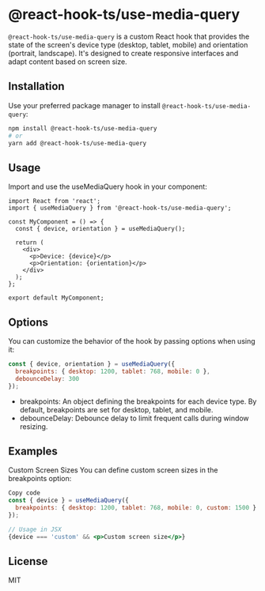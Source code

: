 # @react-hook-ts/use-media-query

`@react-hook-ts/use-media-query` is a custom React hook that provides the state of the screen's device type (desktop, tablet, mobile) and orientation (portrait, landscape). It's designed to create responsive interfaces and adapt content based on screen size.

## Installation

Use your preferred package manager to install `@react-hook-ts/use-media-query`:

```bash
npm install @react-hook-ts/use-media-query
# or
yarn add @react-hook-ts/use-media-query
```

## Usage

Import and use the useMediaQuery hook in your component:

```JSX
import React from 'react';
import { useMediaQuery } from '@react-hook-ts/use-media-query';

const MyComponent = () => {
  const { device, orientation } = useMediaQuery();

  return (
    <div>
      <p>Device: {device}</p>
      <p>Orientation: {orientation}</p>
    </div>
  );
};

export default MyComponent;
```

## Options

You can customize the behavior of the hook by passing options when using it:

```jsx
const { device, orientation } = useMediaQuery({
  breakpoints: { desktop: 1200, tablet: 768, mobile: 0 },
  debounceDelay: 300
});
```

- breakpoints: An object defining the breakpoints for each device type. By default, breakpoints are set for desktop, tablet, and mobile.
- debounceDelay: Debounce delay to limit frequent calls during window resizing.


## Examples
Custom Screen Sizes
You can define custom screen sizes in the breakpoints option:

```jsx
Copy code
const { device } = useMediaQuery({
  breakpoints: { desktop: 1200, tablet: 768, mobile: 0, custom: 1500 }
});

// Usage in JSX
{device === 'custom' && <p>Custom screen size</p>}
```


## License

MIT